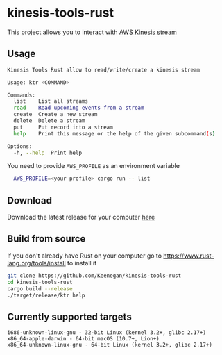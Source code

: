 # kinesis-tools-rust

This project allows you to interact with [AWS Kinesis stream](https://aws.amazon.com/fr/kinesis/data-streams/)  

## Usage

```bash
Kinesis Tools Rust allow to read/write/create a kinesis stream

Usage: ktr <COMMAND>

Commands:
  list    List all streams
  read    Read upcoming events from a stream
  create  Create a new stream
  delete  Delete a stream
  put     Put record into a stream
  help    Print this message or the help of the given subcommand(s)

Options:
  -h, --help  Print help
```

You need to provide `AWS_PROFILE` as an environment variable
```bash
  AWS_PROFILE=<your profile> cargo run -- list
```

 ## Download
Download the latest release for your computer [here](https://github.com/Keenegan/kinesis-tools-rust/releases/latest)

## Build from source
If you don't already have Rust on your computer go to https://www.rust-lang.org/tools/install to install it

```bash
git clone https://github.com/Keenegan/kinesis-tools-rust
cd kinesis-tools-rust
cargo build --release
./target/release/ktr help
```  

## Currently supported targets
```
i686-unknown-linux-gnu - 32-bit Linux (kernel 3.2+, glibc 2.17+)
x86_64-apple-darwin - 64-bit macOS (10.7+, Lion+)
x86_64-unknown-linux-gnu - 64-bit Linux (kernel 3.2+, glibc 2.17+)
```
